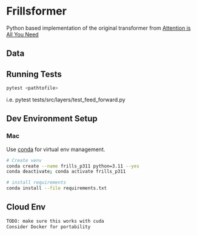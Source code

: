 # Frillsformer

Python based implementation of the original transformer from [Attention is All You Need](https://arxiv.org/pdf/1706.03762)

## Data

## Running Tests
~~~bash
pytest <pathtofile>
~~~
i.e. pytest tests/src/layers/test_feed_forward.py


## Dev Environment Setup
### Mac 
Use [conda](https://docs.conda.io/projects/conda/en/stable/user-guide/install/macos.html) for virtual env management. 

~~~bash 
# Create venv 
conda create --name frills_p311 python=3.11 --yes
conda deactivate; conda activate frills_p311

# install requirements 
conda install --file requirements.txt
~~~


## Cloud Env 
~~~bash
TODO: make sure this works with cuda 
Consider Docker for portability 
~~~


